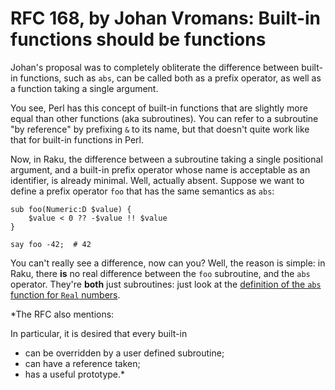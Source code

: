 # RFC 168, by Johan Vromans: Built-in functions should be functions

Johan's proposal was to completely obliterate the difference between built-in
functions, such as `abs`, can be called both as a prefix operator, as well as
a function taking a single argument.

You see, Perl has this concept of built-in functions that are slightly more
equal than other functions (aka subroutines).  You can refer to a subroutine
"by reference" by prefixing `&` to its name, but that doesn't quite work like
that for built-in functions in Perl.

Now, in Raku, the difference between a subroutine taking a single positional
argument, and a built-in prefix operator whose name is acceptable as an
identifier, is already minimal.  Well, actually absent.  Suppose we want to
define a prefix operator `foo` that has the same semantics as `abs`:

    sub foo(Numeric:D $value) {
        $value < 0 ?? -$value !! $value
    }

    say foo -42;  # 42

You can't really see a difference, now can you?  Well, the reason is simple:
in Raku, there **is** no real difference between the `foo` subroutine, and the
`abs` operator.  They're **both** just subroutines: just look at the
[definition of the `abs` function for `Real` numbers](https://github.com/rakudo/rakudo/blob/master/src/core.c/Real.pm6#L170).

*The RFC also mentions:

  In particular, it is desired that every built-in
  - can be overridden by a user defined subroutine;
  - can have a reference taken;
  - has a useful prototype.*
